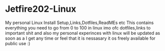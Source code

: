 # Jetfire202-Linux
My personal Linux Install Setup,Links,Dotfiles,ReadMEs etc
This contains everything you need to go from 0 to 100 in linux imo ofc
dotfiles,links to important shit and also my personal experinces with linux
will be updated as soon as a I get any time or feel that it is nessasary
it os freely available for public use :)
